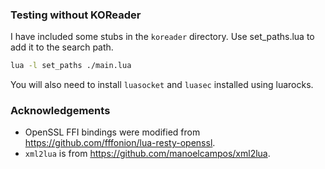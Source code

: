 ### Testing without KOReader
I have included some stubs in the `koreader` directory.
Use set_paths.lua to add it to the search path.

```sh
lua -l set_paths ./main.lua
```

You will also need to install `luasocket` and `luasec` installed using luarocks.

### Acknowledgements
+ OpenSSL FFI bindings were modified from https://github.com/fffonion/lua-resty-openssl.
+ `xml2lua` is from https://github.com/manoelcampos/xml2lua.